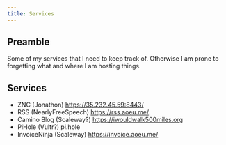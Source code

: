```yaml
---
title: Services
---
```


## Preamble

Some of my services that I need to keep track of. Otherwise I am prone to forgetting what and where I am hosting things.

## Services

- ZNC (Jonathon) https://35.232.45.59:8443/
- RSS (NearlyFreeSpeech) https://rss.aoeu.me/
- Camino Blog (Scaleway?) https://iwouldwalk500miles.org
- PiHole (Vultr?) pi.hole
- InvoiceNinja (Scaleway) https://invoice.aoeu.me/
